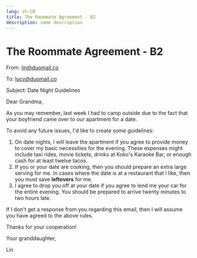 ```yaml
---
lang: zh-CN
title: The Roommate Agreement - B2
description: some description
---
```


# The Roommate Agreement - B2

From: lin@duomail.co

To: lucy@duomail.co

Subject: Date Night Guidelines

Dear Grandma,

As you may remember, last week I had to camp outside due to the fact that your boyfriend came over to our apartment for a date.

To avoid any future issues, I'd like to create some guidelines:

1. On date nights, I will leave the apartment if you agree to provide money to cover my basic necessities for the evening. These expenses might include taxi rides, movie tickets, drinks at Koko's Karaoke Bar, or enough cash for at least twelve tacos.
2. If you or your date are cooking, then you should prepare an extra large serving for me. In cases where the date is at a restaurant that I like, then you must save **leftovers** for me.
3. I agree to drop you off at your date if you agree to lend me your car for the entire evening. You should be prepared to arrive twenty minutes to two hours late.

If I don't get a response from you regarding this email, then I will assume you have agreed to the above rules.

Thanks for your cooperation!

Your granddaughter,

Lin
